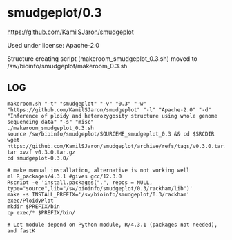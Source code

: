 smudgeplot/0.3
========================

<https://github.com/KamilSJaron/smudgeplot>

Used under license:
Apache-2.0


Structure creating script (makeroom_smudgeplot_0.3.sh) moved to /sw/bioinfo/smudgeplot/makeroom_0.3.sh

LOG
---

    makeroom.sh "-t" "smudgeplot" "-v" "0.3" "-w" "https://github.com/KamilSJaron/smudgeplot" "-l" "Apache-2.0" "-d" "Inference of ploidy and heterozygosity structure using whole genome sequencing data" "-s" "misc"
    ./makeroom_smudgeplot_0.3.sh
    source /sw/bioinfo/smudgeplot/SOURCEME_smudgeplot_0.3 && cd $SRCDIR
    wget https://github.com/KamilSJaron/smudgeplot/archive/refs/tags/v0.3.0.tar.gz
    tar xvzf v0.3.0.tar.gz
    cd smudgeplot-0.3.0/

    # make manual installation, alternative is not working well
    ml R_packages/4.3.1 #gives gcc/12.3.0
    Rscript -e 'install.packages(".", repos = NULL, type="source",lib="/sw/bioinfo/smudgeplot/0.3/rackham/lib")'
    make -s INSTALL_PREFIX='/sw/bioinfo/smudgeplot/0.3/rackham' exec/PloidyPlot
    mkdir $PREFIX/bin
    cp exec/* $PREFIX/bin/

    # Let module depend on Python module, R/4.3.1 (packages not needed), and fastK

